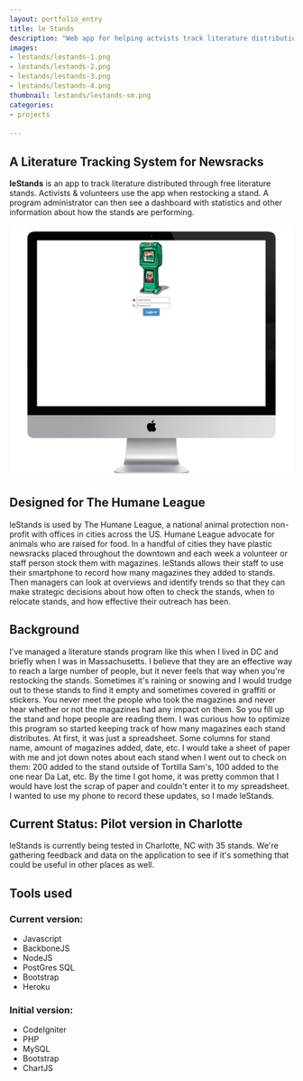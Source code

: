 ```yaml
---
layout: portfolio_entry
title: le Stands
description: "Web app for helping actvists track literature distribution through free newspaper stands."
images:
- lestands/lestands-1.png
- lestands/lestands-2.png
- lestands/lestands-3.png
- lestands/lestands-4.png
thumbnail: lestands/lestands-sm.png
categories:
- projects

---
```



## A Literature Tracking System for Newsracks

**leStands** is an app to track literature distributed through free literature stands. Activists & volunteers use the app when restocking a stand. A program administrator can then see a dashboard with statistics and other information about how the stands are performing.

![](/assets/img/projects/lestands/lestands-walkthrough-screen.gif "Animated walkthrough of lestands")

## Designed for The Humane League
leStands is used by The Humane League, a national animal protection non-profit with offices in cities across the US. Humane League advocate for animals who are raised for food. In a handful of cities they have plastic newsracks placed throughout the downtown and each week a volunteer or staff person stock them with magazines. leStands allows their staff to use their smartphone to record how many magazines they added to stands. Then managers can look at overviews and identify trends so that they can make strategic decisions about how often to check the stands, when to relocate stands, and how effective their outreach has been.

## Background
I've managed a literature stands program like this when I lived in DC and briefly when I was in Massachusetts. I believe that they are an effective way to reach a large number of people, but it never feels that way when you're restocking the stands. Sometimes it's raining or snowing and I would trudge out to these stands to find it empty and sometimes covered in graffiti or stickers. You never meet the people who took the magazines and never hear whether or not the magazines had any impact on them. So you fill up the stand and hope people are reading them. I was curious how to optimize this program so started keeping track of how many magazines each stand distributes. At first, it was just a spreadsheet. Some columns for stand name, amount of magazines added, date, etc. I would take a sheet of paper with me and jot down notes about each stand when I went out to check on them: 200 added to the stand outside of Tortilla Sam's, 100 added to the one near Da Lat, etc. By the time I got home, it was pretty common that I would have lost the scrap of paper and couldn't enter it to my spreadsheet. I wanted to use my phone to record these updates, so I made leStands.

## Current Status: Pilot version in Charlotte
leStands is currently being tested in Charlotte, NC with 35 stands. We're gathering feedback and data on the application to see if it's something that could be useful in other places as well.


## Tools used

### Current version:

 * Javascript
 * BackboneJS
 * NodeJS
 * PostGres SQL
 * Bootstrap
 * Heroku

### Initial version:

 * CodeIgniter
 * PHP
 * MySQL
 * Bootstrap
 * ChartJS
